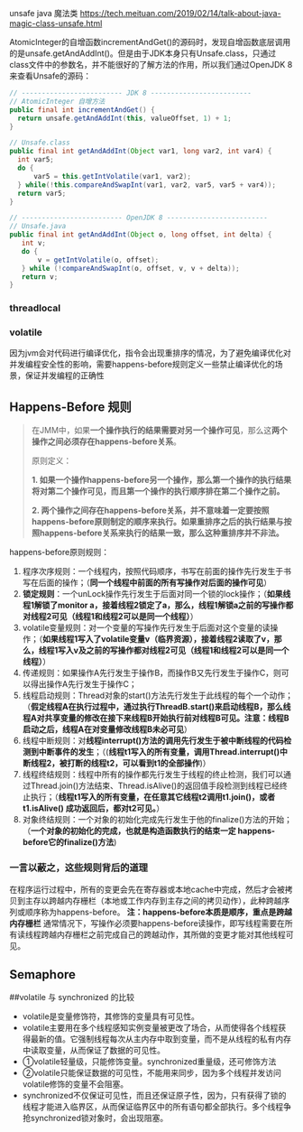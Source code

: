 unsafe java 魔法类 https://tech.meituan.com/2019/02/14/talk-about-java-magic-class-unsafe.html

AtomicInteger的自增函数incrementAndGet()的源码时，发现自增函数底层调用的是unsafe.getAndAddInt()。但是由于JDK本身只有Unsafe.class，只通过class文件中的参数名，并不能很好的了解方法的作用，所以我们通过OpenJDK 8 来查看Unsafe的源码：

```java
// ------------------------- JDK 8 -------------------------
// AtomicInteger 自增方法
public final int incrementAndGet() {
  return unsafe.getAndAddInt(this, valueOffset, 1) + 1;
}

// Unsafe.class
public final int getAndAddInt(Object var1, long var2, int var4) {
  int var5;
  do {
      var5 = this.getIntVolatile(var1, var2);
  } while(!this.compareAndSwapInt(var1, var2, var5, var5 + var4));
  return var5;
}

// ------------------------- OpenJDK 8 -------------------------
// Unsafe.java
public final int getAndAddInt(Object o, long offset, int delta) {
   int v;
   do {
       v = getIntVolatile(o, offset);
   } while (!compareAndSwapInt(o, offset, v, v + delta));
   return v;
}
```



### threadlocal 





### volatile

因为jvm会对代码进行编译优化，指令会出现重排序的情况，为了避免编译优化对并发编程安全性的影响，需要happens-before规则定义一些禁止编译优化的场景，保证并发编程的正确性

## Happens-Before 规则

> 在JMM中，如果**一个操作执行的结果需要对另一个操作可见**，那么这**两个操作之间必须存在happens-before关系**。
>
> 原则定义：
>
> **1. 如果一个操作happens-before另一个操作，那么第一个操作的执行结果将对第二个操作可见，而且第一个操作的执行顺序排在第二个操作之前。**
>
> **2. 两个操作之间存在happens-before关系，并不意味着一定要按照happens-before原则制定的顺序来执行。如果重排序之后的执行结果与按照happens-before关系来执行的结果一致，那么这种重排序并不非法。**

happens-before原则规则：

1. 程序次序规则：一个线程内，按照代码顺序，书写在前面的操作先行发生于书写在后面的操作；（**同一个线程中前面的所有写操作对后面的操作可见**）
2. **锁定规则**：一个unLock操作先行发生于后面对同一个锁的lock操作；（**如果线程1解锁了monitor a，接着线程2锁定了a，那么，线程1解锁a之前的写操作都对线程2可见（线程1和线程2可以是同一个线程）**）
3. volatile变量规则：对一个变量的写操作先行发生于后面对这个变量的读操作；（**如果线程1写入了volatile变量v（临界资源），接着线程2读取了v，那么，线程1写入v及之前的写操作都对线程2可见（线程1和线程2可以是同一个线程）**）
4. 传递规则：如果操作A先行发生于操作B，而操作B又先行发生于操作C，则可以得出操作A先行发生于操作C；
5. 线程启动规则：Thread对象的start()方法先行发生于此线程的每个一个动作； （**假定线程A在执行过程中，通过执行ThreadB.start()来启动线程B，那么线程A对共享变量的修改在接下来线程B开始执行前对线程B可见。注意：线程B启动之后，线程A在对变量修改线程B未必可见**）
6. 线程中断规则：对**线程interrupt()方法的调用先行发生于被中断线程的代码检测到中断事件的发生**；（(**线程t1写入的所有变量，调用Thread.interrupt()中断线程2，被打断的线程t2，可以看到t1的全部操作**)）
7. 线程终结规则：线程中所有的操作都先行发生于线程的终止检测，我们可以通过Thread.join()方法结束、Thread.isAlive()的返回值手段检测到线程已经终止执行；（**线程t1写入的所有变量，在任意其它线程t2调用t1.join()，或者t1.isAlive() 成功返回后，都对t2可见。**）
8. 对象终结规则：一个对象的初始化完成先行发生于他的finalize()方法的开始；（**一个对象的初始化的完成，也就是构造函数执行的结束一定 happens-before它的finalize()方法**)

### 一言以蔽之，这些规则背后的道理

在程序运行过程中，所有的变更会先在寄存器或本地cache中完成，然后才会被拷贝到主存以跨越内存栅栏（本地或工作内存到主存之间的拷贝动作），此种跨越序列或顺序称为happens-before。
 **注：happens-before本质是顺序，重点是跨越内存栅栏**
 通常情况下，写操作必须要happens-before读操作，即写线程需要在所有读线程跨越内存栅栏之前完成自己的跨越动作，其所做的变更才能对其他线程可见。



## Semaphore



##volatile 与 synchronized 的比较

* volatile是变量修饰符，其修饰的变量具有可见性。
* volatile主要用在多个线程感知实例变量被更改了场合，从而使得各个线程获得最新的值。它强制线程每次从主内存中取到变量，而不是从线程的私有内存中读取变量，从而保证了数据的可见性。
* ①volatile轻量级，只能修饰变量。synchronized重量级，还可修饰方法
* ②volatile只能保证数据的可见性，不能用来同步，因为多个线程并发访问volatile修饰的变量不会阻塞。
* synchronized不仅保证可见性，而且还保证原子性，因为，只有获得了锁的线程才能进入临界区，从而保证临界区中的所有语句都全部执行。多个线程争抢synchronized锁对象时，会出现阻塞。